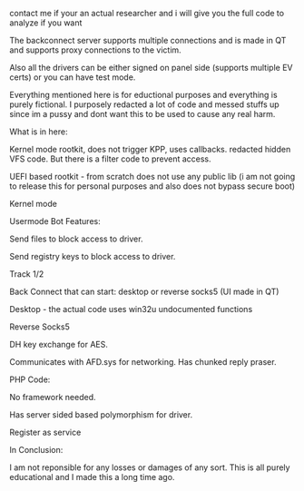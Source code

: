 contact me if your an actual researcher and i will give you the full code to analyze if you want

The backconnect server supports multiple connections and is made in QT and supports proxy connections to the victim.

Also all the drivers can be either signed on panel side (supports multiple EV certs) or you can have test mode.

Everything mentioned here is for eductional purposes and everything is purely fictional. I purposely redacted a lot of code and messed stuffs up since im a pussy and dont want this to be used to cause any real harm.


What is in here:

Kernel mode rootkit, does not trigger KPP, uses callbacks. redacted hidden VFS code. But there is a filter code to prevent access. 

UEFI based rootkit - from scratch does not use any public lib (i am not going to release this for personal purposes and also does not bypass secure boot)

Kernel mode 


Usermode Bot Features:

Send files to block access to driver.

Send registry keys to block access to driver.

Track  1/2

Back Connect that can start:  desktop or reverse socks5 (UI made in QT)

 Desktop - the actual code uses win32u undocumented functions

Reverse Socks5


DH key exchange for AES.

Communicates with AFD.sys for networking. Has chunked reply praser.


PHP Code:

No framework needed.

Has server sided based polymorphism for driver. 


Register as service





In Conclusion:

I am not reponsible for any losses or damages of any sort. This is all purely educational and I made this a long time ago.



